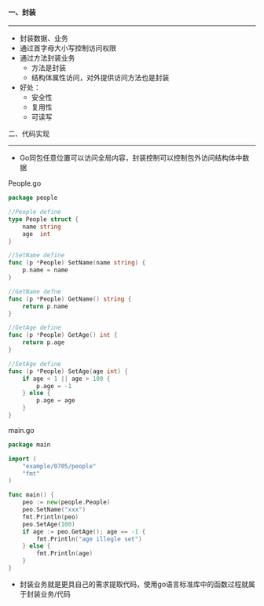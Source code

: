 #### 一、封装

***

* 封装数据、业务
* 通过首字母大小写控制访问权限
* 通过方法封装业务
  * 方法是封装
  * 结构体属性访问，对外提供访问方法也是封装
* 好处：
  * 安全性
  * 复用性
  * 可读写

二、代码实现

***

* Go同包任意位置可以访问全局内容，封装控制可以控制包外访问结构体中数据

People.go

```go
package people

//People define
type People struct {
	name string
	age  int
}

//SetName define
func (p *People) SetName(name string) {
	p.name = name
}

//GetName defne
func (p *People) GetName() string {
	return p.name
}

//GetAge define
func (p *People) GetAge() int {
	return p.age
}

//SetAge define
func (p *People) SetAge(age int) {
	if age < 1 || age > 100 {
		p.age = -1
	} else {
		p.age = age
	}
}
```

main.go

```go
package main

import (
	"example/0705/people"
	"fmt"
)

func main() {
	peo := new(people.People)
	peo.SetName("xxx")
	fmt.Println(peo)
	peo.SetAge(100)
	if age := peo.GetAge(); age == -1 {
		fmt.Println("age illegle set")
	} else {
		fmt.Println(age)
	}
}
```

* 封装业务就是更具自己的需求提取代码，使用go语言标准库中的函数过程就属于封装业务/代码



